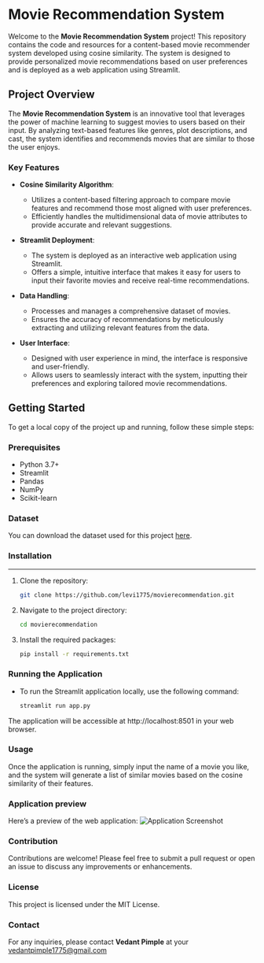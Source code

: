 # Movie Recommendation System

Welcome to the **Movie Recommendation System** project! This repository contains the code and resources for a content-based movie recommender system developed using cosine similarity. The system is designed to provide personalized movie recommendations based on user preferences and is deployed as a web application using Streamlit.

## Project Overview

The **Movie Recommendation System** is an innovative tool that leverages the power of machine learning to suggest movies to users based on their input. By analyzing text-based features like genres, plot descriptions, and cast, the system identifies and recommends movies that are similar to those the user enjoys.

### Key Features

- **Cosine Similarity Algorithm**: 
  - Utilizes a content-based filtering approach to compare movie features and recommend those most aligned with user preferences.
  - Efficiently handles the multidimensional data of movie attributes to provide accurate and relevant suggestions.

- **Streamlit Deployment**:
  - The system is deployed as an interactive web application using Streamlit.
  - Offers a simple, intuitive interface that makes it easy for users to input their favorite movies and receive real-time recommendations.

- **Data Handling**:
  - Processes and manages a comprehensive dataset of movies.
  - Ensures the accuracy of recommendations by meticulously extracting and utilizing relevant features from the data.

- **User Interface**:
  - Designed with user experience in mind, the interface is responsive and user-friendly.
  - Allows users to seamlessly interact with the system, inputting their preferences and exploring tailored movie recommendations.

## Getting Started

To get a local copy of the project up and running, follow these simple steps:

### Prerequisites

- Python 3.7+
- Streamlit
- Pandas
- NumPy
- Scikit-learn

### Dataset

You can download the dataset used for this project [here]( https://www.kaggle.com/datasets/tmdb/tmdb-movie-metadata).

### Installation
***
1. Clone the repository:
   ```bash
   git clone https://github.com/levi1775/movierecommendation.git
   
2. Navigate to the project directory:
   ```bash
   cd movierecommendation

3. Install the required packages:
   ```bash
   pip install -r requirements.txt

### Running the Application
- To run the Streamlit application locally, use the following command:
  ```bash
  streamlit run app.py

The application will be accessible at http://localhost:8501 in your web browser.

### Usage

  Once the application is running, simply input the name of a movie you like, and the system will generate a list of similar movies based on the cosine similarity 
  of their features.

### Application preview
   Here’s a preview of the web application:
  ![Application Screenshot](images/screenshot.png)
   

### Contribution
Contributions are welcome! Please feel free to submit a pull request or open an issue to discuss any improvements or enhancements.

### License
 This project is licensed under the MIT License.   

### Contact
For any inquiries, please contact **Vedant Pimple** at your vedantpimple1775@gmail.com



